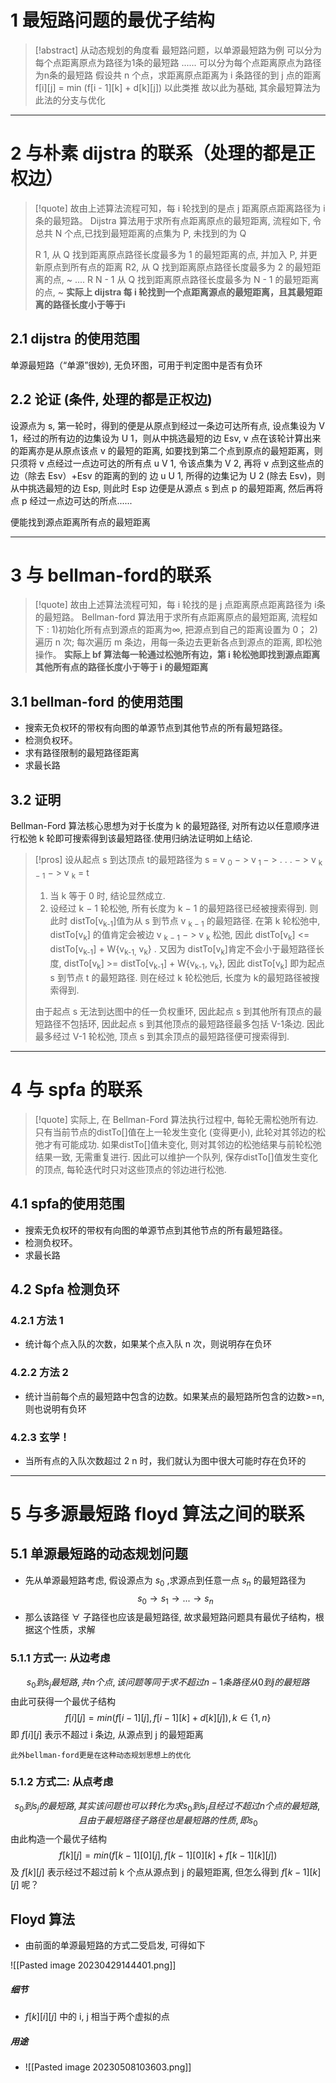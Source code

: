 # 1 最短路问题的最优子结构


>[!abstract] 从动态规划的角度看 
最短路问题，以单源最短路为例
可以分为每个点距离原点为路径为1条的最短路
......
可以分为每个点距离原点为路径为n条的最短路
假设共 n 个点，求距离原点距离为 i 条路径的到 j 点的距离
f[i]\[j]  = min (f[i - 1]\[k] + d[k]\[j])   以此类推
故以此为基础, 其余最短算法为此法的分支与优化


---

# 2 与朴素 dijstra 的联系（处理的都是正权边）

>[!quote] 
>故由上述算法流程可知，每 i 轮找到的是点 j 距离原点距离路径为 i 条的最短路。
>Dijstra 算法用于求所有点距离原点的最短距离, 流程如下, 令总共 N 个点,已找到最短距离的点集为 P, 未找到的为 Q
>
>R 1, 从 Q 找到距离原点路径长度最多为 1 的最短距离的点, 并加入 P, 并更新原点到所有点的距离
>R2, 从 Q 找到距离原点路径长度最多为 2 的最短距离的点, ~
>....
>R N - 1 从 Q 找到距离原点路径长度最多为 N - 1 的最短距离的点, ~
>**实际上 dijstra 每 i 轮找到一个点距离源点的最短距离，且其最短距离的路径长度小于等于i**

## 2.1 dijstra 的使用范围

单源最短路（“单源”很妙), 无负环图，可用于判定图中是否有负环


## 2.2 论证 (条件, 处理的都是正权边)

设源点为 s, 第一轮时，得到的便是从原点到经过一条边可达所有点, 设点集设为 V 1，经过的所有边的边集设为 U 1，则从中挑选最短的边 Esv, v 点在该轮计算出来的距离亦是从原点该点 v 的最短的距离, 如要找到第二个点到原点的最短距离，则只须将 v 点经过一点边可达的所有点 u V 1, 令该点集为 V 2, 再将 v 点到这些点的边（除去 Esv）+Esv 的距离的到的
边 u U 1, 所得的边集记为 U 2 (除去 Esv)，则从中挑选最短的边 Esp, 则此时 Esp 边便是从源点 s 到点 p 的最短距离,
然后再将点 p 经过一点边可达的所点......

便能找到源点距离所有点的最短距离

---


# 3 与 bellman-ford的联系

>[!quote] 
>故由上述算法流程可知，每 i 轮找的是 j 点距离原点距离路径为 i条的最短路。
>Bellman-ford 算法用于求所有点距离原点的最短距离, 流程如下 : 
>1)初始化所有点到源点的距离为∞, 把源点到自己的距离设置为 0；
 2)遍历 n 次; 每次遍历 m 条边，用每一条边去更新各点到源点的距离, 即松弛操作。
 **实际上 bf 算法每一轮通过松弛所有边，第 i 轮松弛即找到源点距离其他所有点的路径长度小于等于 i 的最短距离**

 
 

## 3.1 bellman-ford 的使用范围

- 搜索无负权环的带权有向图的单源节点到其他节点的所有最短路径。
- 检测负权环。
- 求有路径限制的最短路径距离 
- 求最长路


## 3.2 证明
Bellman-Ford 算法核心思想为对于长度为 k 的最短路径, 对所有边以任意顺序进行松弛 k 轮即可搜索得到该最短路径.使用归纳法证明如上结论.

> [!pros]
> 设从起点 s 到达顶点 t的最短路径为 s = v <sub>0</sub> − > v<sub> 1 </sub>− > . . . − > v <sub>k − 1</sub> − > v <sub>k</sub> = t 
> 1. 当 k 等于 0 时, 结论显然成立.
> 2. 设经过 k − 1 轮松弛, 所有长度为 k − 1 的最短路径已经被搜索得到. 则此时 
> distTo[v<sub>k-1</sub>]值为从 s 到节点 v <sub>k − 1</sub> 的最短路径. 在第 k 轮松弛中, distTo[v<sub>k</sub>] 的值肯定会被边 v <sub>k − 1</sub> − > v <sub>k</sub> 松弛, 因此 distTo[v<sub>k</sub>] <= distTo[v<sub>k-1</sub>] + W{v<sub>k-1,</sub> v<sub>k</sub>} ​.
> 又因为 distTo[v<sub>k</sub>]肯定不会小于最短路径长度, distTo[v<sub>k</sub>] >= distTo[v<sub>k-1</sub>] + W{v<sub>k-1</sub>, v<sub>k</sub>}​​, 因此 distTo[v<sub>k</sub>] 即为起点 s 到节点 t 的最短路径. 则在经过 k 轮松弛后, 长度为 k的最短路径被搜索得到.
> 
> 由于起点 s 无法到达图中的任一负权重环, 因此起点 s 到其他所有顶点的最短路径不包括环, 因此起点 s 到其他顶点的最短路径最多包括 V-1条边. 因此最多经过 V-1 轮松弛, 顶点 s 到其余顶点的最短路径便可搜索得到.


---

# 4 与 spfa 的联系 

>[!quote] 
>实际上, 在 Bellman-Ford 算法执行过程中, 每轮无需松弛所有边. 只有当前节点的distTo[]值在上一轮发生变化 (变得更小), 此轮对其邻边的松弛才有可能成功. 如果distTo[]值未变化, 则对其邻边的松弛结果与前轮松弛结果一致, 无需重复进行. 因此可以维护一个队列, 保存distTo[]值发生变化的顶点, 每轮迭代时只对这些顶点的邻边进行松弛.

 
 

## 4.1 spfa的使用范围

- 搜索无负权环的带权有向图的单源节点到其他节点的所有最短路径。
- 检测负权环。
- 求最长路


## 4.2 Spfa 检测负环

### 4.2.1 方法 1
- 统计每个点入队的次数，如果某个点入队 n 次，则说明存在负环

### 4.2.2 方法 2
- 统计当前每个点的最短路中包含的边数。如果某点的最短路所包含的边数>=n, 则也说明有负环

### 4.2.3 玄学！

- 当所有点的入队次数超过 2 n 时，我们就认为图中很大可能时存在负环的


---

# 5 与多源最短路 floyd 算法之间的联系


## 5.1 单源最短路的动态规划问题
- 先从单源最短路考虑, 假设源点为 ${s_0}$ ,求源点到任意一点 $s_n$ 的最短路径为 $$
s_0{\rightarrow}s_1{\rightarrow}...{\rightarrow}s_n
$$
- 那么该路径 $\forall$ 子路径也应该是最短路径, 故求最短路问题具有最优子结构，根据这个性质，求解

### 5.1.1 方式一: 从边考虑 

$$
s_{0}到s_{j}最短路,共 n个点,该问题等同于求不超过n-1条路径从0到j的最短路 
$$
	由此可获得一个最优子结构 $$
f[i][j] = min(f[i - 1][j], f[i - 1][k]+d[k][j]),k\in\{1,n\}
$$即 $f[i][j]$ 表示不超过 i 条边, 从源点到 j 的最短距离

	此外bellman-ford更是在这种动态规划思想上的优化

### 5.1.2 方式二: 从点考虑

$$
s_0到s_j的最短路,其实该问题也可以转化为求s_0到s_j且经过不超过n个点的最短路,且由于最短路径子路径也是最短路的性质,即s_0
$$
	由此构造一个最优子结构 $$
	f[k][j] = min(f[k - 1][0][j], f[k - 1][0][k]+f[k-1][k][j])
$$
	及 $f[k][j]$ 表示经过不超过前 k 个点从源点到 j 的最短距离, 但怎么得到 $f[k-1][k][j]$ 呢？


## Floyd 算法

- 由前面的单源最短路的方式二受启发,  可得如下


![[Pasted image 20230429144401.png]]


##### 细节
-  $f[k][i][j]$ 中的 i, j 相当于两个虚拟的点

##### 用途

-  ![[Pasted image 20230508103603.png]]